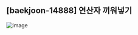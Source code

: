 ## [baekjoon-14888] 연산자 끼워넣기

![image](https://user-images.githubusercontent.com/22045163/93988799-1e2e7580-fdc4-11ea-9c57-ba29d309a08a.png)
